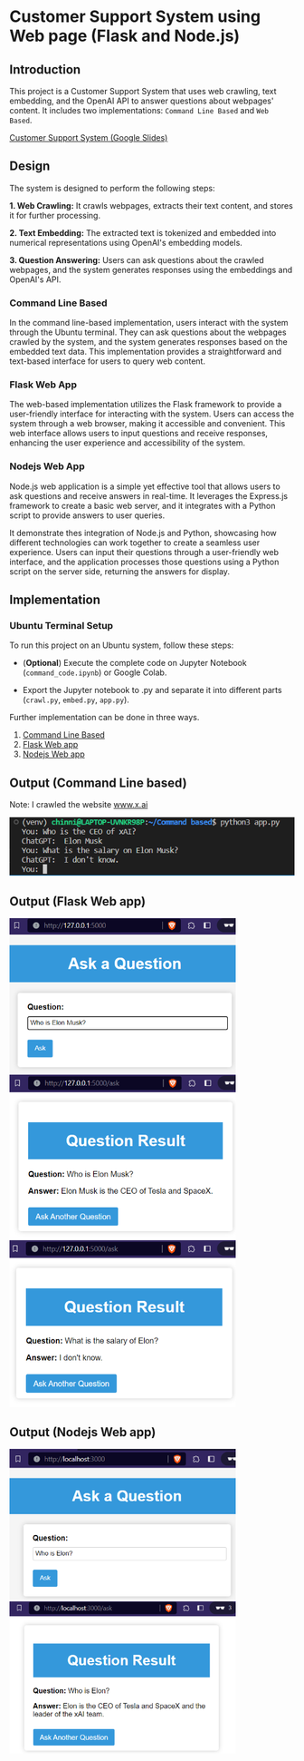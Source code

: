 # Customer Support System using Web page (Flask and Node.js)

## Introduction
This project is a Customer Support System that uses web crawling, text embedding, and the OpenAI API to answer questions about webpages' content. It includes two implementations: `Command Line Based` and `Web Based`.

[Customer Support System (Google Slides)](https://docs.google.com/presentation/d/12nCGc0cTLNANdy5E32ED5QG6uSdT6HaiYG5wjZ0hu1w/edit?usp=sharing)

## Design
The system is designed to perform the following steps:

**1. Web Crawling:** It crawls webpages, extracts their text content, and stores it for further processing.

**2. Text Embedding:** The extracted text is tokenized and embedded into numerical representations using OpenAI's embedding models.

**3. Question Answering:** Users can ask questions about the crawled webpages, and the system generates responses using the embeddings and OpenAI's API.

### Command Line Based
In the command line-based implementation, users interact with the system through the Ubuntu terminal. They can ask questions about the webpages crawled by the system, and the system generates responses based on the embedded text data. This implementation provides a straightforward and text-based interface for users to query web content.

### Flask Web App
The web-based implementation utilizes the Flask framework to provide a user-friendly interface for interacting with the system. Users can access the system through a web browser, making it accessible and convenient. This web interface allows users to input questions and receive responses, enhancing the user experience and accessibility of the system.

### Nodejs Web App
Node.js web application is a simple yet effective tool that allows users to ask questions and receive answers in real-time. It leverages the Express.js framework to create a basic web server, and it integrates with a Python script to provide answers to user queries.

It demonstrate thes integration of Node.js and Python, showcasing how different technologies can work together to create a seamless user experience. Users can input their questions through a user-friendly web interface, and the application processes those questions using a Python script on the server side, returning the answers for display.

## Implementation 

### Ubuntu Terminal Setup
To run this project on an Ubuntu system, follow these steps:

* (**Optional**) Execute the complete code on Jupyter Notebook (`command_code.ipynb`) or Google Colab.

* Export the Jupyter notebook to .py and separate it into different parts (`crawl.py`, `embed.py`, `app.py`).

Further implementation can be done in three ways.

1) [Command Line Based]()
2) [Flask Web app]()
3) [Nodejs Web app]()

## Output (Command Line based)
Note: I crawled the website www.x.ai

<img src="img/output.png">

## Output (Flask Web app)
<img src="img/ask.png" width="400px" alt="ask">
<img src="img/reply1.png" width="400px">
<img src="img/reply2.png" width="400px">


## Output (Nodejs Web app)
<img src="img/ask2.png" width="400px" alt="ask">
<img src="img/reply3.png" width="400px">